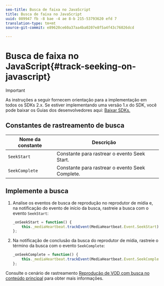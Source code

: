```yaml
---
seo-title: Busca de faixa no JavaScript
title: Busca de faixa no JavaScript
uuid: 089947 fb -8 bae -4 ae 8-b 215-53793620 efd 7
translation-type: tm+mt
source-git-commit: e89620ce60a37aa4ba0207e8f5a4f43c76026dcd

---
```



# Busca de faixa no JavaScript{#track-seeking-on-javascript}

>[!IMPORTANT]
>
>As instruções a seguir fornecem orientação para a implementação em todos os SDKs 2.x. Se estiver implementando uma versão 1.x do SDK, você pode baixar os Guias dos desenvolvedores aqui: [Baixar SDKs.](/help/sdk-implement/download-sdks.md)

## Constantes de rastreamento de busca

| Nome da constante | Descrição     |
|---|---|
| `SeekStart` | Constante para rastrear o evento Seek Start. |
| `SeekComplete` | Constante para rastrear o evento Seek Complete. |

## Implemente a busca

1. Analise os eventos de busca de reprodução no reprodutor de mídia e, na notificação do evento de início da busca, rastreie a busca com o evento `SeekStart`:

   ```js
   _onSeekStart = function() { 
       this._mediaHeartbeat.trackEvent(MediaHeartbeat.Event.SeekStart); 
   };
   ```

1. Na notificação de conclusão da busca do reprodutor de mídia, rastreie o término da busca com o evento `SeekComplete`:

   ```js
   _onSeekComplete = function() { 
       this._mediaHeartbeat.trackEvent(MediaHeartbeat.Event.SeekComplete); 
   };
   ```

Consulte o cenário de rastreamento [Reprodução de VOD com busca no conteúdo principal](/help/sdk-implement/tracking-scenarios/vod-seeking.md) para obter mais informações.
